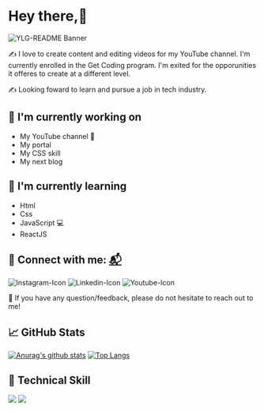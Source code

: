 # Hey there,👋
![YLG-README Banner](https://user-images.githubusercontent.com/115137407/200499463-7f36007d-b09f-45a0-adf9-4b58220024fc.png)

✍️ I love to create content and editing videos for my YouTube channel. 
I'm currently enrolled in the Get Coding program. I'm exited for the opporunities it offeres to create at a different level. 

✍️ Looking foward to learn and pursue a job in tech industry.

## 🔭 I'm currently working on
- My YouTube channel 🎥
- My portal
- My CSS skill 
- My next blog

## 🌱 I'm currently learning
- Html
- Css
- JavaScript 💻
- ReactJS

## 🤝 Connect with me: [:mailbox_with_mail:](https://www.linkedin.com/in/yusmely-lozano-gonzález-13b795a6/)

![Instagram-Icon](https://user-images.githubusercontent.com/115137407/200506406-e87e2156-50ae-4948-8a74-b55620c9a650.png)
![Linkedin-Icon](https://user-images.githubusercontent.com/115137407/200506407-03cf20ee-9746-4060-9ffa-4a1cc7113271.png)
![Youtube-Icon](https://user-images.githubusercontent.com/115137407/200506408-8a241df5-d9fb-49cb-82b8-32533ad8e127.png)

💬 If you have any question/feedback, please do not hesitate to reach out to me!

## 📈 GitHub Stats 
[![Anurag's github stats](https://github-readme-stats.vercel.app/api?username=YusmelyLG)](https://github.com/YusmelyLG)
[![Top Langs](https://github-readme-stats.vercel.app/api/top-langs/?username=YusmelyLG&layout=compact)](https://github.com/YusmelyLG)

## 💼 Technical Skill

![](https://img.shields.io/badge/Tools-Git-informational?style=flat&logo=Git&color=F05032)
![](https://img.shields.io/badge/Tools-GitHub-informational?style=flat&logo=GitHub&color=181717)




